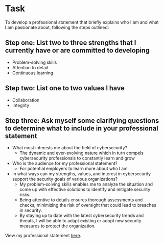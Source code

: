 # Task

To develop a professional statement that briefly explains who I am and what I am passionate about, following the steps outlined:

## Step one: List two to three strengths that I currently have or are committed to developing
- Problem-solving skills
- Attention to detail
- Continuous learning

## Step two: List one to two values I have
- Collaboration
- Integrity

## Step three: Ask myself some clarifying questions to determine what to include in your professional statement
- What most interests me about the field of cybersecurity?
  - The dynamic and ever-evolving nature which in turn compels cybersecurity professionals to constantly learn and grow
- Who is the audience for my professional statement?
  - For potential employers to learn more about who I am
- In what ways can my strengths, values, and interest in cybersecurity support the security goals of various organizations?
  - My problem-solving skills enables me to analyze the situation and come up with effective solutions to identify and mitigate security risks.
  - Being attentive to details ensures thorough assessments and checks, minimizing the risk of oversight that could lead to breaches in security.
  - By staying up to date with the latest cybersecurity trends and threats, I will be able to adapt existing or adopt new security measures to protect the organization.

View my professional statement <a href="Professional Statement.md">here</a>.

